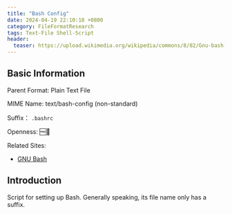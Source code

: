```yaml
---
title: "Bash Config"
date: 2024-04-19 22:10:18 +0800
category: FileFormatResearch
tags: Text-File Shell-Script
header:
  teaser: https://upload.wikimedia.org/wikipedia/commons/8/82/Gnu-bash-logo.svg
---
```


## Basic Information

Parent Format: Plain Text File

MIME Name: text/bash-config (non-standard)

Suffix： `.bashrc`

Openness: 🆓📖

Related Sites:

* [GNU Bash](https://www.gnu.org/software/bash/)

## Introduction

Script for setting up Bash. Generally speaking, its file name only has a suffix.
